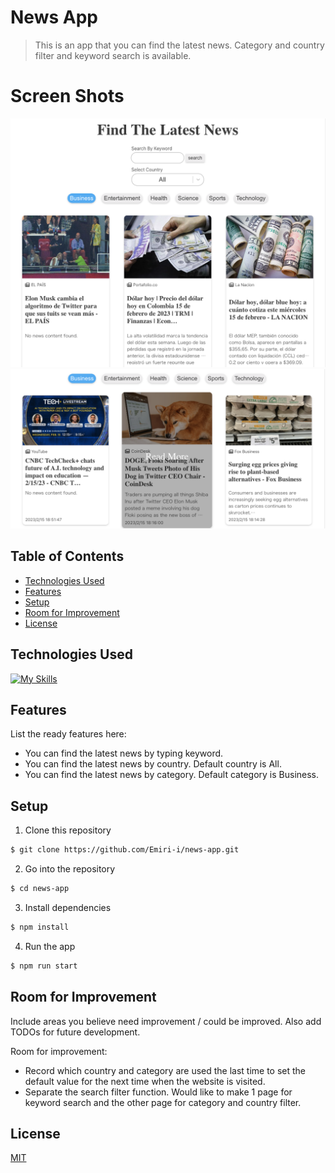 # News App

> This is an app that you can find the latest news. Category and country filter and keyword search is available.

# Screen Shots

![image](./src/img/screenshot01.png)
![image](./src/img/screenshot02.png)

## Table of Contents

- [Technologies Used](#technologies-used)
- [Features](#features)
- [Setup](#setup)
- [Room for Improvement](#room-for-improvement)
- [License](#license)

## Technologies Used

[![My Skills](https://skillicons.dev/icons?i=react,ts,js,html,css,git,github)](https://skillicons.dev)

## Features

List the ready features here:

- You can find the latest news by typing keyword.
- You can find the latest news by country. Default country is All.
- You can find the latest news by category. Default category is Business.

## Setup

1. Clone this repository

```bash
$ git clone https://github.com/Emiri-i/news-app.git
```

2. Go into the repository

```bash
$ cd news-app
```

3. Install dependencies

```bash
$ npm install
```

4. Run the app

```bash
$ npm run start
```

## Room for Improvement

Include areas you believe need improvement / could be improved. Also add TODOs for future development.

Room for improvement:

- Record which country and category are used the last time to set the default value for the next time when the website is visited.
- Separate the search filter function. Would like to make 1 page for keyword search and the other page for category and country filter.

## License

[MIT](https://choosealicense.com/licenses/mit/)

